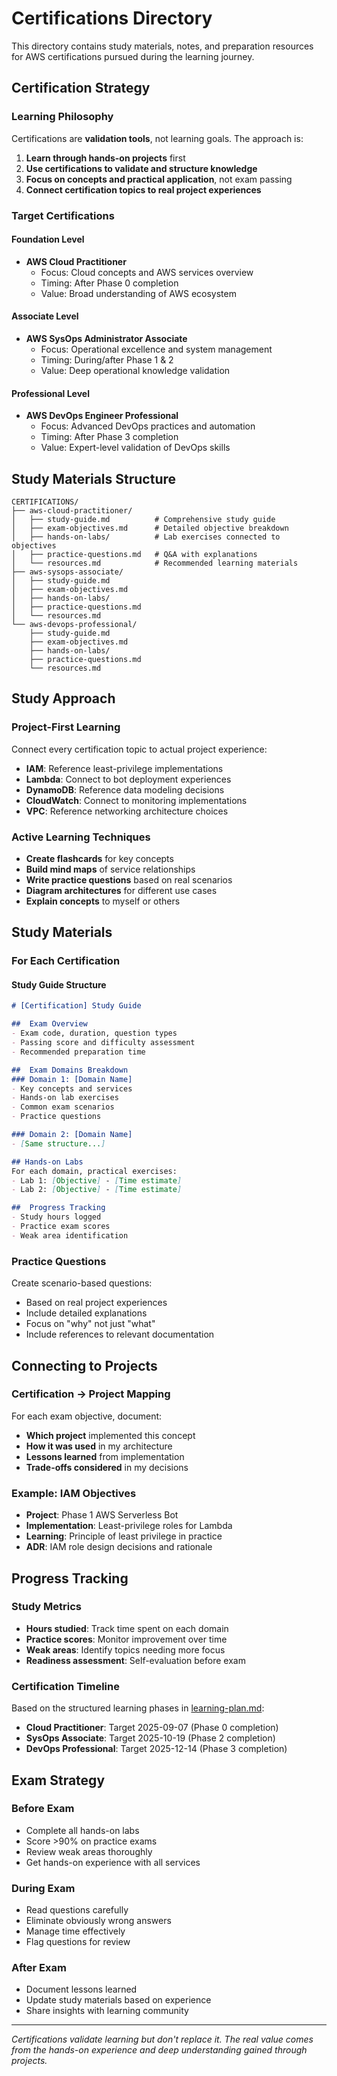 # Certifications Directory

This directory contains study materials, notes, and preparation resources for AWS certifications pursued during the learning journey.

##  Certification Strategy

### Learning Philosophy
Certifications are **validation tools**, not learning goals. The approach is:
1. **Learn through hands-on projects** first
2. **Use certifications to validate and structure knowledge**
3. **Focus on concepts and practical application**, not exam passing
4. **Connect certification topics to real project experiences**

### Target Certifications

#### Foundation Level
- **AWS Cloud Practitioner**
  - Focus: Cloud concepts and AWS services overview
  - Timing: After Phase 0 completion
  - Value: Broad understanding of AWS ecosystem

#### Associate Level
- **AWS SysOps Administrator Associate**
  - Focus: Operational excellence and system management
  - Timing: During/after Phase 1 & 2
  - Value: Deep operational knowledge validation

#### Professional Level
- **AWS DevOps Engineer Professional**
  - Focus: Advanced DevOps practices and automation
  - Timing: After Phase 3 completion
  - Value: Expert-level validation of DevOps skills

##  Study Materials Structure

```
CERTIFICATIONS/
├── aws-cloud-practitioner/
│   ├── study-guide.md          # Comprehensive study guide
│   ├── exam-objectives.md      # Detailed objective breakdown
│   ├── hands-on-labs/          # Lab exercises connected to objectives
│   ├── practice-questions.md   # Q&A with explanations
│   └── resources.md            # Recommended learning materials
├── aws-sysops-associate/
│   ├── study-guide.md
│   ├── exam-objectives.md
│   ├── hands-on-labs/
│   ├── practice-questions.md
│   └── resources.md
└── aws-devops-professional/
    ├── study-guide.md
    ├── exam-objectives.md
    ├── hands-on-labs/
    ├── practice-questions.md
    └── resources.md
```

##  Study Approach

### Project-First Learning
Connect every certification topic to actual project experience:
- **IAM**: Reference least-privilege implementations
- **Lambda**: Connect to bot deployment experiences
- **DynamoDB**: Reference data modeling decisions
- **CloudWatch**: Connect to monitoring implementations
- **VPC**: Reference networking architecture choices

### Active Learning Techniques
- **Create flashcards** for key concepts
- **Build mind maps** of service relationships
- **Write practice questions** based on real scenarios
- **Diagram architectures** for different use cases
- **Explain concepts** to myself or others

##  Study Materials

### For Each Certification

#### Study Guide Structure
```markdown
# [Certification] Study Guide

##  Exam Overview
- Exam code, duration, question types
- Passing score and difficulty assessment
- Recommended preparation time

##  Exam Domains Breakdown
### Domain 1: [Domain Name]
- Key concepts and services
- Hands-on lab exercises
- Common exam scenarios
- Practice questions

### Domain 2: [Domain Name]
- [Same structure...]

## Hands-on Labs
For each domain, practical exercises:
- Lab 1: [Objective] - [Time estimate]
- Lab 2: [Objective] - [Time estimate]

##  Progress Tracking
- Study hours logged
- Practice exam scores
- Weak area identification
```

### Practice Questions
Create scenario-based questions:
- Based on real project experiences
- Include detailed explanations
- Focus on "why" not just "what"
- Include references to relevant documentation

##  Connecting to Projects

### Certification → Project Mapping
For each exam objective, document:
- **Which project** implemented this concept
- **How it was used** in my architecture
- **Lessons learned** from implementation
- **Trade-offs considered** in my decisions

### Example: IAM Objectives
- **Project**: Phase 1 AWS Serverless Bot
- **Implementation**: Least-privilege roles for Lambda
- **Learning**: Principle of least privilege in practice
- **ADR**: IAM role design decisions and rationale

##  Progress Tracking

### Study Metrics
- **Hours studied**: Track time spent on each domain
- **Practice scores**: Monitor improvement over time
- **Weak areas**: Identify topics needing more focus
- **Readiness assessment**: Self-evaluation before exam

### Certification Timeline
Based on the structured learning phases in [learning-plan.md](../learning-plan.md):
- **Cloud Practitioner**: Target 2025-09-07 (Phase 0 completion)
- **SysOps Associate**: Target 2025-10-19 (Phase 2 completion)
- **DevOps Professional**: Target 2025-12-14 (Phase 3 completion)

##  Exam Strategy

### Before Exam
- Complete all hands-on labs
- Score >90% on practice exams
- Review weak areas thoroughly
- Get hands-on experience with all services

### During Exam
- Read questions carefully
- Eliminate obviously wrong answers
- Manage time effectively
- Flag questions for review

### After Exam
- Document lessons learned
- Update study materials based on experience
- Share insights with learning community

---

*Certifications validate learning but don't replace it. The real value comes from the hands-on experience and deep understanding gained through projects.*
